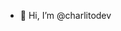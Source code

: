 - 👋 Hi, I’m @charlitodev

<!---
charlitodev/charlitodev is a ✨ special ✨ repository because its `README.md` (this file) appears on your GitHub profile.
You can click the Preview link to take a look at your changes.
--->
